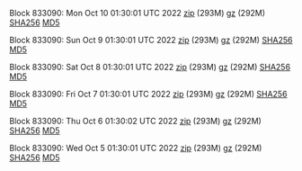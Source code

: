 Block 833090: Mon Oct 10 01:30:01 UTC 2022 [zip](https://files.01coin.io/mainnet/2022-10-10/bootstrap.dat.zip) (293M) [gz](https://files.01coin.io/mainnet/2022-10-10/bootstrap.dat.tar.gz) (292M) [SHA256](https://files.01coin.io/mainnet/2022-10-10/sha256.txt) [MD5](https://files.01coin.io/mainnet/2022-10-10/md5.txt)

Block 833090: Sun Oct  9 01:30:01 UTC 2022 [zip](https://files.01coin.io/mainnet/2022-10-09/bootstrap.dat.zip) (293M) [gz](https://files.01coin.io/mainnet/2022-10-09/bootstrap.dat.tar.gz) (292M) [SHA256](https://files.01coin.io/mainnet/2022-10-09/sha256.txt) [MD5](https://files.01coin.io/mainnet/2022-10-09/md5.txt)

Block 833090: Sat Oct  8 01:30:01 UTC 2022 [zip](https://files.01coin.io/mainnet/2022-10-08/bootstrap.dat.zip) (293M) [gz](https://files.01coin.io/mainnet/2022-10-08/bootstrap.dat.tar.gz) (292M) [SHA256](https://files.01coin.io/mainnet/2022-10-08/sha256.txt) [MD5](https://files.01coin.io/mainnet/2022-10-08/md5.txt)

Block 833090: Fri Oct  7 01:30:01 UTC 2022 [zip](https://files.01coin.io/mainnet/2022-10-07/bootstrap.dat.zip) (293M) [gz](https://files.01coin.io/mainnet/2022-10-07/bootstrap.dat.tar.gz) (292M) [SHA256](https://files.01coin.io/mainnet/2022-10-07/sha256.txt) [MD5](https://files.01coin.io/mainnet/2022-10-07/md5.txt)

Block 833090: Thu Oct  6 01:30:02 UTC 2022 [zip](https://files.01coin.io/mainnet/2022-10-06/bootstrap.dat.zip) (293M) [gz](https://files.01coin.io/mainnet/2022-10-06/bootstrap.dat.tar.gz) (292M) [SHA256](https://files.01coin.io/mainnet/2022-10-06/sha256.txt) [MD5](https://files.01coin.io/mainnet/2022-10-06/md5.txt)

Block 833090: Wed Oct  5 01:30:01 UTC 2022 [zip](https://files.01coin.io/mainnet/2022-10-05/bootstrap.dat.zip) (293M) [gz](https://files.01coin.io/mainnet/2022-10-05/bootstrap.dat.tar.gz) (292M) [SHA256](https://files.01coin.io/mainnet/2022-10-05/sha256.txt) [MD5](https://files.01coin.io/mainnet/2022-10-05/md5.txt)
